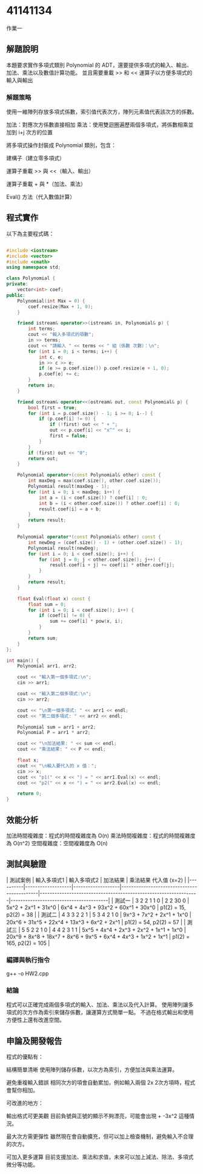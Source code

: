 # 41141134

作業一
## 解題說明

本題要求實作多項式類別 Polynomial 的 ADT，還要提供多項式的輸入、輸出、加法、乘法以及數值計算功能。
並且需要重載 >> 和 << 運算子以方便多項式的輸入與輸出


### 解題策略

使用一維陣列存放多項式係數，索引值代表次方，陣列元素值代表該次方的係數。

加法：對應次方係數直接相加
乘法：使用雙迴圈遍歷兩個多項式，將係數相乘並加到 i+j 次方的位置

將多項式操作封裝成 Polynomial 類別，包含：

   建構子（建立零多項式）

   運算子重載 >> 與 <<（輸入、輸出）

   運算子重載 + 與 *（加法、乘法）

   Eval() 方法（代入數值計算）


## 程式實作

以下為主要程式碼：

```cpp

#include <iostream>
#include <vector>
#include <cmath>
using namespace std;

class Polynomial {
private:
    vector<int> coef; 
public:
    Polynomial(int Max = 0) {
        coef.resize(Max + 1, 0);
    }

    friend istream& operator>>(istream& in, Polynomial& p) {
        int terms;
        cout << "輸入多項式的項數";
        in >> terms;
        cout << "請輸入 " << terms << " 組（係數 次數）：\n";
        for (int i = 0; i < terms; i++) {
            int c, e;
            in >> c >> e;
            if (e >= p.coef.size()) p.coef.resize(e + 1, 0);
            p.coef[e] += c;
        }
        return in;
    }

    friend ostream& operator<<(ostream& out, const Polynomial& p) {
        bool first = true;
        for (int i = p.coef.size() - 1; i >= 0; i--) {
            if (p.coef[i] != 0) {
                if (!first) out << " + ";
                out << p.coef[i] << "x^" << i;
                first = false;
            }
        }
        if (first) out << "0";
        return out;
    }

    Polynomial operator+(const Polynomial& other) const {
        int maxDeg = max(coef.size(), other.coef.size());
        Polynomial result(maxDeg - 1);
        for (int i = 0; i < maxDeg; i++) {
            int a = (i < coef.size()) ? coef[i] : 0;
            int b = (i < other.coef.size()) ? other.coef[i] : 0;
            result.coef[i] = a + b;
        }
        return result;
    }

    Polynomial operator*(const Polynomial& other) const {
        int newDeg = (coef.size() - 1) + (other.coef.size() - 1);
        Polynomial result(newDeg);
        for (int i = 0; i < coef.size(); i++) {
            for (int j = 0; j < other.coef.size(); j++) {
                result.coef[i + j] += coef[i] * other.coef[j];
            }
        }
        return result;
    }

    float Eval(float x) const {
        float sum = 0;
        for (int i = 0; i < coef.size(); i++) {
            if (coef[i] != 0) {
                sum += coef[i] * pow(x, i);
            }
        }
        return sum;
    }
};

int main() {
    Polynomial arr1, arr2;

    cout << "輸入第一個多項式:\n";
    cin >> arr1;

    cout << "輸入第二個多項式:\n";
    cin >> arr2;

    cout << "\n第一個多項式: " << arr1 << endl;
    cout << "第二個多項式: " << arr2 << endl;

    Polynomial sum = arr1 + arr2;
    Polynomial P = arr1 * arr2;

    cout << "\n加法結果: " << sum << endl;
    cout << "乘法結果: " << P << endl;

    float x;
    cout << "\n輸入要代入的 x 值：";
    cin >> x;
    cout << "p1(" << x << ") = " << arr1.Eval(x) << endl;
    cout << "p2(" << x << ") = " << arr2.Eval(x) << endl;

    return 0;
}

```

## 效能分析
加法時間複雜度：程式的時間複雜度為 O(n)
乘法時間複雜度：程式的時間複雜度為 O(n^2)
空間複雜度：空間複雜度為 O(n)
## 測試與驗證

 
| 測試案例 | 輸入多項式1        | 輸入多項式2       | 加法結果                                   | 乘法結果                                                                    代入值 (x=2)                           |
|----------|-------------------|-------------------|--------------------------------------------|-----------------------------------------------------------------|----------------------------------------|
| 測試一   | 3 2 2 1 1 0       | 2 2 30 0          | 5x^2 + 2x^1 + 31x^0                        | 6x^4 + 4x^3 + 93x^2 + 60x^1 + 30x^0                             | p1(2) = 15, p2(2) = 38                 |
| 測試二   | 4 3 3 2 2 1       | 5 3 4 2 1 0       | 9x^3 + 7x^2 + 2x^1 + 1x^0                  | 20x^6 + 31x^5 + 22x^4 + 13x^3 + 6x^2 + 2x^1                     | p1(2) = 54, p2(2) = 57                 |
| 測試三   | 5 5 2 2 1 0       | 4 4 2 3 1 1       | 5x^5 + 4x^4 + 2x^3 + 2x^2 + 1x^1 + 1x^0    | 20x^9 + 8x^8 + 18x^7 + 8x^6 + 9x^5 + 6x^4 + 4x^3 + 1x^2 + 1x^1  | p1(2) = 165, p2(2) = 105               |
 


### 編譯與執行指令

g++ -o HW2.cpp 

### 結論

程式可以正確完成兩個多項式的輸入、加法、乘法以及代入計算。
使用陣列讓多項式的次方作為索引來儲存係數，讓運算方式簡單一點。
不過在格式輸出和使用方便性上還有改進空間。



## 申論及開發報告

程式的優點有：

結構簡單清晰
使用陣列儲存係數，以次方為索引，方便加法與乘法運算。

避免重複輸入錯誤
相同次方的項會自動累加，例如輸入兩個 2x 2次方項時，程式會幫你相加。

可改進的地方：

輸出格式可更美觀
目前負號與正號的顯示不夠漂亮，可能會出現 + -3x^2 這種情況。

最大次方需更彈性
雖然現在會自動擴充，但可以加上檢查機制，避免輸入不合理的次方。

可加入更多運算
目前支援加法、乘法和求值，未來可以加上減法、除法、多項式微分等功能。



